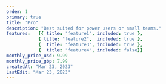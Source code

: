 ```yaml
---
order: 1
primary: true
title: "Pro"
description: "Best suited for power users or small teams."
features:   [{ title: "feature1", included: true },
            { title: "feature2",  included: true },
            {  title: "feature3", included: true }, 
            {  title: "feature4", included: false}]
monthly_price_usd: 9.99
monthly_price_gbp: 7.99
createdAt: "Mar 23, 2023"
LastEdit: "Mar 23, 2023"
---
```

